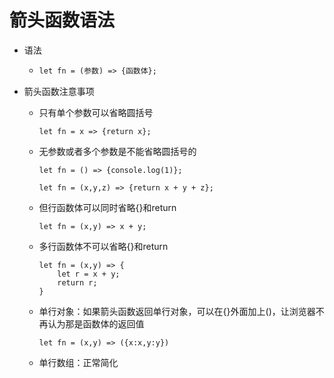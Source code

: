 # 箭头函数语法

* 语法

  * ```html
    let fn = (参数) => {函数体};
    ```

* 箭头函数注意事项

  * 只有单个参数可以省略圆括号

    ```
    let fn = x => {return x};
    ```

  * 无参数或者多个参数是不能省略圆括号的

    ```
    let fn = () => {console.log(1)};
    ```

    ```
    let fn = (x,y,z) => {return x + y + z};
    ```

  * 但行函数体可以同时省略{}和return

    ```
    let fn = (x,y) => x + y;
    ```

  * 多行函数体不可以省略{}和return

    ```
    let fn = (x,y) => {
    	let r = x + y;
    	return r;
    }
    ```

  * 单行对象：如果箭头函数返回单行对象，可以在{}外面加上()，让浏览器不再认为那是函数体的返回值

    ```
    let fn = (x,y) => ({x:x,y:y})
    ```

  * 单行数组：正常简化